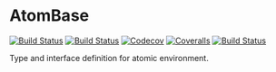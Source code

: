 # AtomBase

[![Build Status](https://travis-ci.com/yaozhenghangma/AtomBase.jl.svg?branch=master)](https://travis-ci.com/yaozhenghangma/AtomBase.jl)
[![Build Status](https://ci.appveyor.com/api/projects/status/github/yaozhenghangma/AtomBase.jl?svg=true)](https://ci.appveyor.com/project/yaozhenghangma/AtomBase-jl)
[![Codecov](https://codecov.io/gh/yaozhenghangma/AtomBase.jl/branch/master/graph/badge.svg)](https://codecov.io/gh/yaozhenghangma/AtomBase.jl)
[![Coveralls](https://coveralls.io/repos/github/yaozhenghangma/AtomBase.jl/badge.svg?branch=master)](https://coveralls.io/github/yaozhenghangma/AtomBase.jl?branch=master)
[![Build Status](https://api.cirrus-ci.com/github/yaozhenghangma/AtomBase.jl.svg)](https://cirrus-ci.com/github/yaozhenghangma/AtomBase.jl)

Type and interface definition for atomic environment.
